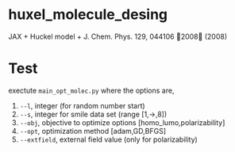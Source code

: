# huxel_molecule_desing
JAX  + Huckel model + J. Chem. Phys. 129, 044106 􏰀2008􏰁 (2008)


# Test
exectute `main_opt_molec.py` where the options are,
1. `--l`, integer (for random number start)
2. `--s`, integer for smile data set (range [1,->,8])
3. `--obj`, objective to optimize options [homo_lumo,polarizability]
4. `--opt`, optimization method [adam,GD,BFGS]
5. `--extfield`, external field value (only for polarizability)